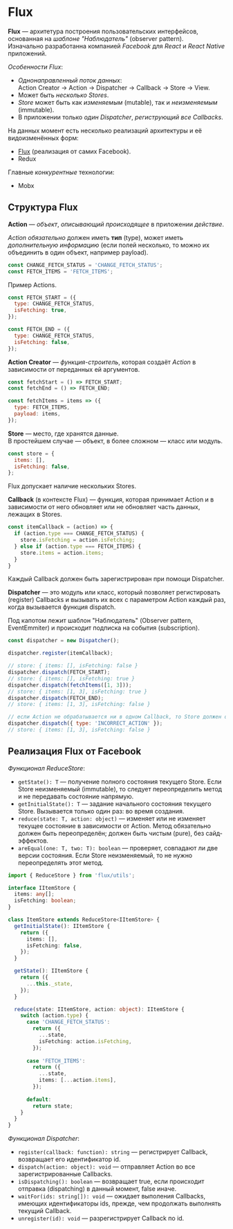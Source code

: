 # Flux

**Flux** — архитетура построения пользовательских интерфейсов, основанная на *шаблоне "Наблюдатель"* (observer pattern).  
Изначально разработанна компанией *Facebook* для *React* и *React Native* приложений.  

*Особенности Flux*:
* *Однонаправленный поток данных*:  
Action Creator -> Action -> Dispatcher -> Callback -> Store -> View.
* Может быть *несколько Stores*.
* *Store* может быть как *изменяемым* (mutable), так и *неизменяемым* (immutable).
* В приложении только *один Dispatcher*, *региструющий все Callbacks*.

На данных момент есть несколько реализаций архитектуры и её видоизменённых форм:
* [Flux](https://github.com/facebook/flux) (реализация от самих Facebook).
* Redux

Главные *конкурентные* технологии: 
* Mobx

## Структура Flux

**Action** — *объект*, *описывающий происходящее* в приложении *действие*.  

*Action обязательно* должен иметь **тип** (type), может иметь *дополнительную информацию* (если полей несколько, то можно их объединить в один объект, например payload).
```js
const CHANGE_FETCH_STATUS = 'CHANGE_FETCH_STATUS';
const FETCH_ITEMS = 'FETCH_ITEMS';
```
Пример Actions.
```js
const FETCH_START = ({
  type: CHANGE_FETCH_STATUS,
  isFetching: true, 
});

const FETCH_END = ({
  type: CHANGE_FETCH_STATUS,
  isFetching: false,
});
```

**Action Creator** — *функция-строитель*, которая создаёт *Action* в зависимости от переданных ей аргументов.
```js
const fetchStart = () => FETCH_START;
const fetchEnd = () => FETCH_END;

const fetchItems = items => ({
  type: FETCH_ITEMS,
  payload: items,
});
```

**Store** — место, где хранятся данные.  
В простейшем случае — объект, в более сложном — класс или модуль.
```js
const store = {
  items: [],
  isFetching: false,
};
```
Flux допускает наличие нескольких Stores.  

**Callback** (в контексте Flux) — функция, которая принимает Action и в зависимости от него обновляет или не обновляет часть данных, лежащих в Stores.
```js
const itemCallback = (action) => {
  if (action.type === CHANGE_FETCH_STATUS) {
    store.isFetching = action.isFetching;
  } else if (action.type === FETCH_ITEMS) {
    store.items = action.items;
  }
} 
```
Каждый Callback должен быть зарегистрирован при помощи Dispatcher.

**Dispatcher** — это модуль или класс, который позволяет регистировать (register) Callbacks и вызывать их всех с параметром Action каждый раз, когда вызывается функция dispatch. 

Под капотом лежит шаблон "Наблюдатель" (Observer pattern, EventEmmiter) и происходит подписка на события (subscription).  

```js
const dispatcher = new Dispatcher();

dispatcher.register(itemCallback);

// store: { items: [], isFetching: false }
dispatcher.dispatch(FETCH_START); 
// store: { items: [], isFetching: true }
dispatcher.dispatch(fetchItems([1, 3])); 
// store: { items: [1, 3], isFetching: true }
dispatcher.dispatch(FETCH_END); 
// store: { items: [1, 3], isFetching: false }

// если Action не обрабатывается ни в одном Callback, то Store должен остаться без изменений
dispatcher.dispatch({ type: 'INCORRECT_ACTION' }); 
// store: { items: [1, 3], isFetching: false }
```

## Реализация Flux от Facebook

*Функционал ReduceStore*:
* `getState(): T` — получение полного состояния текущего Store. Если Store неизменяемый (immutable), то следует переопределить метод и не передавать состояние напрямую.
* `getInitialState(): T` — задание начального состояния текущего Store. Вызывается только один раз: во время создания.
* `reduce(state: T, action: object)` — изменяет или не изменяет текущее состояние в зависимости от Action. Метод обязательно должен быть переопределён; должен быть чистым (pure), без сайд-эффектов.
* `areEqual(one: T, two: T): boolean` — проверяет, совпадают ли две версии состояния. Если Store неизменяемый, то не нужно переопределять этот метод.
```ts
import { ReduceStore } from 'flux/utils';

interface IItemStore {
  items: any[];
  isFetching: boolean;
}

class ItemStore extends ReduceStore<IItemStore> {
  getInitialState(): IItemStore {
    return ({
      items: [],
      isFetching: false,
    });
  }

  getState(): IItemStore {
    return ({
      ...this._state,
    });
  }

  reduce(state: IItemStore, action: object): IItemStore {
    switch (action.type) {
      case 'CHANGE_FETCH_STATUS':
        return ({
          ...state,
          isFetching: action.isFetching,
        });
    
      case 'FETCH_ITEMS':
        return ({
          ...state,
          items: [...action.items],
        });
    
      default:
        return state;
    }
  }
}
```

*Функционал Dispatcher*:
- `register(callback: function): string` — регистрирует Callback, возвращает его идентификатор id.
- `dispatch(action: object): void` — отправляет Action во все зарегистрированные Callbacks.
- `isDispatching(): boolean` — возвращает true, если происходит отправка (dispatching) в данный момент, false иначе.
- `waitFor(ids: string[]): void` — ожидает выполения Callbacks, имеющих идентификаторы ids, прежде, чем продолжать выполнять текущий Callback.
- `unregister(id): void` — разрегистрирует Callback по id.
